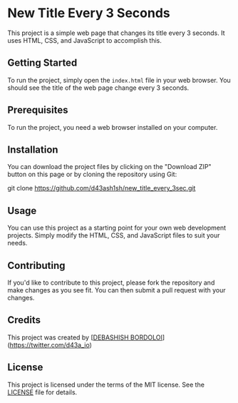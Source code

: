# New Title Every 3 Seconds

This project is a simple web page that changes its title every 3 seconds. It uses HTML, CSS, and JavaScript to accomplish this.

## Getting Started

To run the project, simply open the `index.html` file in your web browser. You should see the title of the web page change every 3 seconds.

## Prerequisites

To run the project, you need a web browser installed on your computer.

## Installation

You can download the project files by clicking on the "Download ZIP" button on this page or by cloning the repository using Git:

git clone https://github.com/d43ash1sh/new_title_every_3sec.git


## Usage

You can use this project as a starting point for your own web development projects. Simply modify the HTML, CSS, and JavaScript files to suit your needs.

## Contributing

If you'd like to contribute to this project, please fork the repository and make changes as you see fit. You can then submit a pull request with your changes.

## Credits

This project was created by [[DEBASHISH BORDOLOI](https://twitter.com/d43a_io)] (https://twitter.com/d43a_io)

## License

This project is licensed under the terms of the MIT license. See the [LICENSE](https://github.com/d43ash1sh/new_title_every_3sec/blob/main/LICENSE) file for details.
